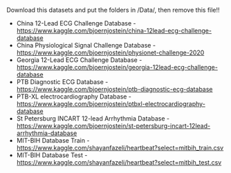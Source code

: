 Download this datasets and put the folders in /Data/, then remove this file!!

- China 12-Lead ECG Challenge Database - https://www.kaggle.com/bjoernjostein/china-12lead-ecg-challenge-database
- China Physiological Signal Challenge Database - https://www.kaggle.com/bjoernjostein/physionet-challenge-2020
- Georgia 12-Lead ECG Challenge Database - https://www.kaggle.com/bjoernjostein/georgia-12lead-ecg-challenge-database
- PTB Diagnostic ECG Database - https://www.kaggle.com/bjoernjostein/ptb-diagnostic-ecg-database
- PTB-XL electrocardiography Database - https://www.kaggle.com/bjoernjostein/ptbxl-electrocardiography-database
- St Petersburg INCART 12-lead Arrhythmia Database - https://www.kaggle.com/bjoernjostein/st-petersburg-incart-12lead-arrhythmia-database
- MIT-BIH Database Train - https://www.kaggle.com/shayanfazeli/heartbeat?select=mitbih_train.csv
- MIT-BIH Database Test - https://www.kaggle.com/shayanfazeli/heartbeat?select=mitbih_test.csv
